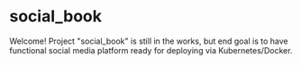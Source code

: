 # social_book

Welcome! Project "social_book" is still in the works, but end goal is to have functional social media platform ready for deploying via Kubernetes/Docker.

